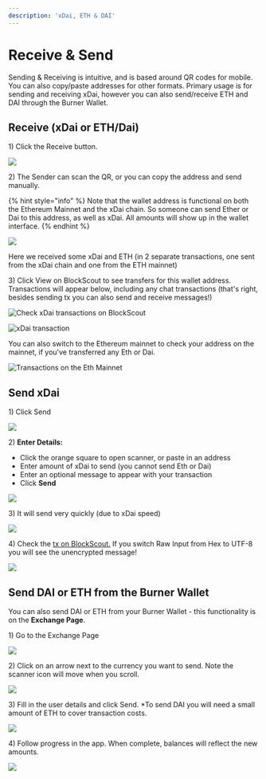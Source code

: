 ```yaml
---
description: 'xDai, ETH & DAI'
---
```


# Receive & Send

Sending & Receiving is intuitive, and is based around QR codes for mobile. You can also copy/paste addresses for other formats. Primary usage is for sending and receiving xDai, however you can also send/receive ETH and DAI through the Burner Wallet.

## Receive \(xDai or ETH/Dai\) 

1\) Click the Receive button.

![](../../.gitbook/assets/bw-receive-1%20%281%29.png)

2\) The Sender can scan the QR, or you can copy the address and send manually. 

{% hint style="info" %}
Note that the wallet address is functional on both the Ethereum Mainnet and the xDai chain. So someone can send Ether or Dai to this address, as well as xDai. All amounts will show up in the wallet interface.
{% endhint %}

![](../../.gitbook/assets/bw-received.png)

Here we received some xDai and ETH \(in 2 separate transactions, one sent from the xDai chain and one from the ETH mainnet\)

3\) Click View on BlockScout to see transfers for this wallet address. Transactions will appear below, including any chat transactions \(that's right, besides sending tx you can also send and receive messages!\)

![Check xDai transactions on BlockScout](../../.gitbook/assets/bw-viewonbs.png)

![xDai transaction](../../.gitbook/assets/blockscout.png)

You can also switch to the Ethereum mainnet to check your address on the mainnet, if you've transferred any Eth or Dai.

![Transactions on the Eth Mainnet](../../.gitbook/assets/eth-bs.png)

## Send xDai

1\) Click Send

![](../../.gitbook/assets/bw-send1.png)

2\) **Enter Details:**

* Click the orange square to open scanner, or paste in an address
* Enter amount of xDai to send \(you cannot send Eth or Dai\)
* Enter an optional message to appear with your transaction
* Click **Send**

![](../../.gitbook/assets/bw-send%20%281%29.png)

3\) It will send very quickly \(due to xDai speed\)

![](../../.gitbook/assets/bw-note.png)

4\) Check the [tx on BlockScout.](https://blockscout.com/xdai/mainnet/tx/0x102200f7e55558abdfcc091b99bc5e944d02f406d17e59e1af48f63c474d00c9/internal_transactions) If you switch Raw Input from Hex to UTF-8 you will see the unencrypted message!

![](../../.gitbook/assets/blockscout-transaction.png)

## Send DAI or ETH from the Burner Wallet

You can also send DAI or ETH from your Burner Wallet - this functionality is on the **Exchange Page**.

1\) Go to the Exchange Page

![](../../.gitbook/assets/bw-exchange1.png)

2\) Click on an arrow next to the currency you want to send. Note the scanner icon will move when you scroll.

![](../../.gitbook/assets/bw-exchange-2.png)

3\) Fill in the user details and click Send.  \*To send DAI you will need a small amount of ETH to cover transaction costs.

![](../../.gitbook/assets/bw-exchange3.png)

4\) Follow progress in the app. When complete, balances will reflect the new amounts.

![](../../.gitbook/assets/bw-exchange4.png)





